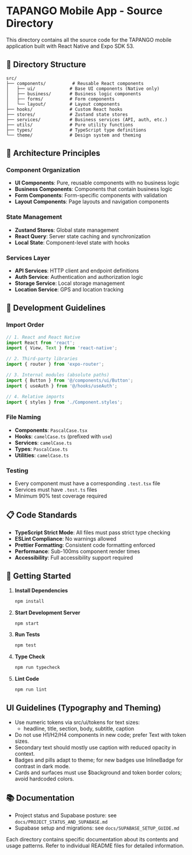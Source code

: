 # TAPANGO Mobile App - Source Directory

This directory contains all the source code for the TAPANGO mobile application
built with React Native and Expo SDK 53.

## 📁 Directory Structure

```
src/
├── components/          # Reusable React components
│   ├── ui/             # Base UI components (Native only)
│   ├── business/       # Business logic components
│   ├── forms/          # Form components
│   └── layout/         # Layout components
├── hooks/              # Custom React hooks
├── stores/             # Zustand state stores
├── services/           # Business services (API, auth, etc.)
├── utils/              # Pure utility functions
├── types/              # TypeScript type definitions
└── theme/              # Design system and theming
```

## 🎯 Architecture Principles

### Component Organization

- **UI Components**: Pure, reusable components with no business logic
- **Business Components**: Components that contain business logic
- **Form Components**: Form-specific components with validation
- **Layout Components**: Page layouts and navigation components

### State Management

- **Zustand Stores**: Global state management
- **React Query**: Server state caching and synchronization
- **Local State**: Component-level state with hooks

### Services Layer

- **API Services**: HTTP client and endpoint definitions
- **Auth Service**: Authentication and authorization logic
- **Storage Service**: Local storage management
- **Location Service**: GPS and location tracking

## 🔧 Development Guidelines

### Import Order

```typescript
// 1. React and React Native
import React from 'react';
import { View, Text } from 'react-native';

// 2. Third-party libraries
import { router } from 'expo-router';

// 3. Internal modules (absolute paths)
import { Button } from '@/components/ui/Button';
import { useAuth } from '@/hooks/useAuth';

// 4. Relative imports
import { styles } from './Component.styles';
```

### File Naming

- **Components**: `PascalCase.tsx`
- **Hooks**: `camelCase.ts` (prefixed with `use`)
- **Services**: `camelCase.ts`
- **Types**: `PascalCase.ts`
- **Utilities**: `camelCase.ts`

### Testing

- Every component must have a corresponding `.test.tsx` file
- Services must have `.test.ts` files
- Minimum 90% test coverage required

## 📋 Code Standards

- **TypeScript Strict Mode**: All files must pass strict type checking
- **ESLint Compliance**: No warnings allowed
- **Prettier Formatting**: Consistent code formatting enforced
- **Performance**: Sub-100ms component render times
- **Accessibility**: Full accessibility support required

## 🚀 Getting Started

1. **Install Dependencies**

   ```bash
   npm install
   ```

2. **Start Development Server**

   ```bash
   npm start
   ```

3. **Run Tests**

   ```bash
   npm test
   ```

4. **Type Check**

   ```bash
   npm run typecheck
   ```

5. **Lint Code**
   ```bash
   npm run lint
   ```

## UI Guidelines (Typography and Theming)

- Use numeric tokens via src/ui/tokens for text sizes:
  - headline, title, section, body, subtitle, caption
- Do not use H1/H2/H4 components in new code; prefer Text with token sizes.
- Secondary text should mostly use caption with reduced opacity in context.
- Badges and pills adapt to theme; for new badges use InlineBadge for contrast
  in dark mode.
- Cards and surfaces must use $background and token border colors; avoid
  hardcoded colors.

## 📚 Documentation

- Project status and Supabase posture: see `docs/PROJECT_STATUS_AND_SUPABASE.md`
- Supabase setup and migrations: see `docs/SUPABASE_SETUP_GUIDE.md`

Each directory contains specific documentation about its contents and usage
patterns. Refer to individual README files for detailed information.
